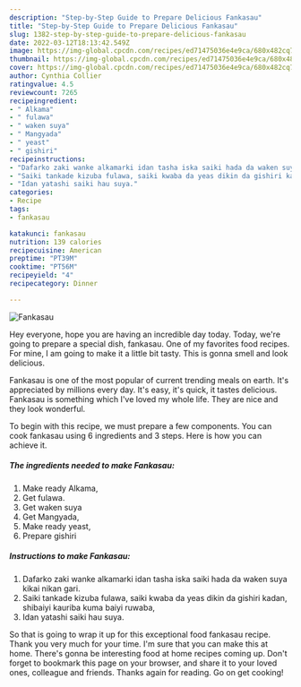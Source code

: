 ```yaml
---
description: "Step-by-Step Guide to Prepare Delicious Fankasau"
title: "Step-by-Step Guide to Prepare Delicious Fankasau"
slug: 1382-step-by-step-guide-to-prepare-delicious-fankasau
date: 2022-03-12T18:13:42.549Z
image: https://img-global.cpcdn.com/recipes/ed71475036e4e9ca/680x482cq70/fankasau-recipe-main-photo.jpg
thumbnail: https://img-global.cpcdn.com/recipes/ed71475036e4e9ca/680x482cq70/fankasau-recipe-main-photo.jpg
cover: https://img-global.cpcdn.com/recipes/ed71475036e4e9ca/680x482cq70/fankasau-recipe-main-photo.jpg
author: Cynthia Collier
ratingvalue: 4.5
reviewcount: 7265
recipeingredient:
- " Alkama"
- " fulawa"
- " waken suya"
- " Mangyada"
- " yeast"
- " gishiri"
recipeinstructions:
- "Dafarko zaki wanke alkamarki idan tasha iska saiki hada da waken suya kikai nikan gari."
- "Saiki tankade kizuba fulawa, saiki kwaba da yeas dikin da gishiri kadan, shibaiyi kauriba kuma baiyi ruwaba,"
- "Idan yatashi saiki hau suya."
categories:
- Recipe
tags:
- fankasau

katakunci: fankasau 
nutrition: 139 calories
recipecuisine: American
preptime: "PT39M"
cooktime: "PT56M"
recipeyield: "4"
recipecategory: Dinner

---
```



![Fankasau](https://img-global.cpcdn.com/recipes/ed71475036e4e9ca/680x482cq70/fankasau-recipe-main-photo.jpg)

Hey everyone, hope you are having an incredible day today. Today, we're going to prepare a special dish, fankasau. One of my favorites food recipes. For mine, I am going to make it a little bit tasty. This is gonna smell and look delicious.

Fankasau is one of the most popular of current trending meals on earth. It's appreciated by millions every day. It's easy, it's quick, it tastes delicious. Fankasau is something which I've loved my whole life. They are nice and they look wonderful.




To begin with this recipe, we must prepare a few components. You can cook fankasau using 6 ingredients and 3 steps. Here is how you can achieve it.

<!--inarticleads1-->

##### The ingredients needed to make Fankasau:

1. Make ready  Alkama,
1. Get  fulawa.
1. Get  waken suya
1. Get  Mangyada,
1. Make ready  yeast,
1. Prepare  gishiri




<!--inarticleads2-->

##### Instructions to make Fankasau:

1. Dafarko zaki wanke alkamarki idan tasha iska saiki hada da waken suya kikai nikan gari.
1. Saiki tankade kizuba fulawa, saiki kwaba da yeas dikin da gishiri kadan, shibaiyi kauriba kuma baiyi ruwaba,
1. Idan yatashi saiki hau suya.




So that is going to wrap it up for this exceptional food fankasau recipe. Thank you very much for your time. I'm sure that you can make this at home. There's gonna be interesting food at home recipes coming up. Don't forget to bookmark this page on your browser, and share it to your loved ones, colleague and friends. Thanks again for reading. Go on get cooking!
